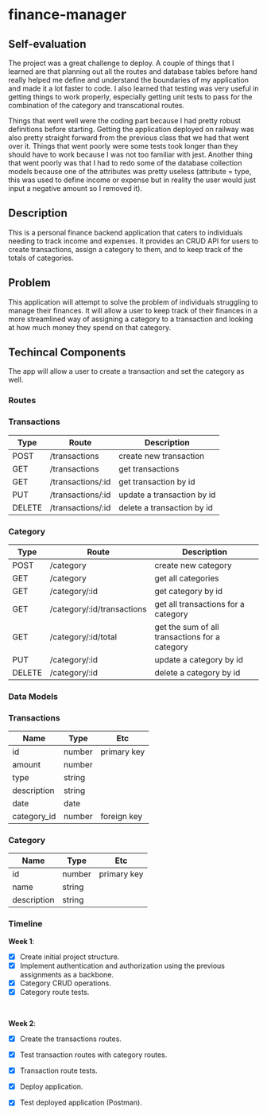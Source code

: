 # finance-manager

## Self-evaluation
The project was a great challenge to deploy. A couple of things that I learned are that planning out all the routes and database tables before hand really helped me define and understand the boundaries of my application and made it a lot faster to code. I also learned that testing was very useful in getting things to work properly, especially getting unit tests to pass for the combination of the category and transcational routes. 

Things that went well were the coding part because I had pretty robust definitions before starting. Getting the application deployed on railway was also pretty straight forward from the previous class that we had that went over it. Things that went poorly were some tests took longer than they should have to work because I was not too familiar with jest. Another thing that went poorly was that I had to redo some of the database collection models because one of the attributes was pretty useless (attribute = type, this was used to define income or expense but in reality the user would just input a negative amount so I removed it).


## Description
This is a personal finance backend application that caters to individuals needing to track income and expenses. It provides an CRUD API for users to create transactions, assign a category to them, and to keep track of the totals of categories. 

## Problem
This application will attempt to solve the problem of individuals struggling to manage their finances. It will allow a user to keep track of their finances in a more streamlined way of assigning a category to a transaction and looking at how much money they spend on that category.

## Techincal Components
The app will allow a user to create a transaction and set the category as well.
### Routes
### Transactions
| Type | Route | Description |
| ----------- | ----------- | ----------- |
| POST | /transactions | create new transaction |
| GET | /transactions | get transactions |
| GET | /transactions/:id | get transaction by id |
| PUT | /transactions/:id | update a transaction by id |
| DELETE | /transactions/:id | delete a transaction by id |

### Category
| Type | Route | Description |
| ----------- | ----------- | ----------- |
| POST | /category | create new category |
| GET | /category | get all categories |
| GET | /category/:id | get category by id |
| GET | /category/:id/transactions | get all transactions for a category |
| GET | /category/:id/total | get the sum of all transactions for a category |
| PUT | /category/:id | update a category by id |
| DELETE | /category/:id | delete a category by id |

### Data Models
### Transactions
| Name | Type | Etc |
| ----------- | ----------- | ----------- |
| id | number | primary key |
| amount | number |  |
| type | string |  |
| description | string |  |
| date | date |  |
| category_id | number | foreign key |

### Category
| Name | Type | Etc |
| ----------- | ----------- | ----------- |
| id | number | primary key |
| name | string |  |
| description | string |  |

### Timeline 
**Week 1**: 
- [x] Create initial project structure.
- [x] Implement authentication and authorization using the previous assignments as a backbone.
- [x] Category CRUD operations.
- [x] Category route tests.
<br>

**Week 2**:
- [x] Create the transactions routes.
- [x] Test transaction routes with category routes.
- [x] Transaction route tests.
- [x] Deploy application.
- [x] Test deployed application (Postman).

